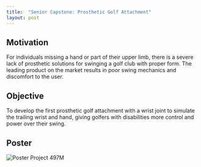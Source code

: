 ```yaml
---
title:  "Senior Capstone: Prosthetic Golf Attachment"
layout: post
---
```


## Motivation
For individuals missing a hand or part of their upper limb, there is a severe lack of prosthetic solutions for swinging a golf club with proper form. The leading product on the market results in poor swing mechanics and discomfort to the user.

## Objective
To develop the first prosthetic golf attachment with a wrist joint to simulate the trailing wrist and hand, giving golfers with disabilities more control and power over their swing.


## Poster

![Poster Project 497M](https://user-images.githubusercontent.com/116295445/213308082-caf0edea-8f4e-4657-a734-d738f8a0ab5a.jpg)
